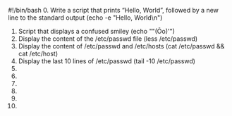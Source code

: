 #!/bin/bash
0. Write a script that prints “Hello, World”, followed by a new line to the standard output (echo -e "Hello, World\n")
1. Script that displays a confused smiley (echo "\"(Ôo)'")
2. Display the content of the /etc/passwd file (less /etc/passwd)
3. Display the content of /etc/passwd and /etc/hosts (cat /etc/passwd && cat /etc/host)
4. Display the last 10 lines of /etc/passwd (tail -10 /etc/passwd)
5.
6.
7.
8.
9.
10.
